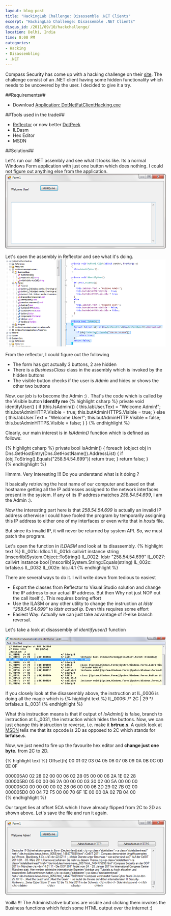 ```yaml
---
layout: blog-post
title: "HackingLab Challenge: Disassemble .NET Clients"
excerpt: "HackingLab Challenge: Disassemble .NET Clients"
disqus_id: /2011/09/10/hackchallenge/
location: Delhi, India
time: 8:00 PM
categories:
- Hacking
- Disassembling
- .NET
---
```



Compass Security has come up with a hacking challenge on their [site](https://www.hacking-lab.com/sh/LAE04Jf). The challenge consist of an .NET client having some hidden functionality which needs to be uncovered by the user. I decided to give it a try.

##Requirements##
* Download  [Application: DotNetFatClientHacking.exe](http://media.hacking-lab.com/largefiles/7205/DotNetFatClientHacking.exe)

##Tools used in the trade##
* [Reflector](http://www.reflector.net/) or now better [DotPeek](http://www.jetbrains.com/decompiler/)
* ILDasm
* Hex Editor
* MSDN

##Solution##

Let's run our .NET assembly and see what it looks like. Its a normal Windows Form application with just one button which does nothing. I could not figure out anything else from the application.
![](/images/netapp.png)

Let's open the assembly in Reflector and see what it's doing. 
![](/images/reflector.png)

From the reflector, I could figure out the following
* The form has got actually 3 buttons, 2 are hidden
* There is a *BusinessClass* class in the assembly which is invoked by the hidden buttons
* The visible button checks if the user is *Admin* and hides or shows the other two buttons

Now, our job is to become the Admin :) . That's the code which is called by the Visible button **Identify me**
{% highlight csharp %}
 private void identifyUser()
    {
      if (this.IsAdmin())
      {
        this.labUser.Text = "Welcome Admin!";
        this.butAdminHTTP.Visible = true;
        this.butAdminHTTPS.Visible = true;
      }
      else
      {
        this.labUser.Text = "Welcome User!";
        this.butAdminHTTP.Visible = false;
        this.butAdminHTTPS.Visible = false;
      }
    }
{% endhighlight %}

Clearly, our main interest is in *IsAdmin()* function which is defined as follows:

{% highlight csharp %}
private bool IsAdmin()
    {
      foreach (object obj in Dns.GetHostEntry(Dns.GetHostName()).AddressList)
      {
        if (obj.ToString().Equals("258.54.54.699"))
          return true;
      }
      return false;
    }	
{% endhighlight %}

Hmmm. Very Interesting !!!	Do you understand what is it doing ?

It basically retrieving the host name of our computer and based on that hostname getting all the IP addresses assigned to the network interfaces present in the system.
If any of its IP address matches *258.54.54.699*, I am the Admin :).

Now the interesting part here is that *258.54.54.699* is actually an invalid IP address otherwise I could have fooled the program by temporarily assigning this IP address to either one of my interfaces or even write that in *hosts* file.

But since its invalid IP, it will never be returned by system API. So, we must patch the program.

Let's open the function in *ILDASM* and look at its disassembly.
{% highlight text %}
  IL_001c:  ldloc.1
  IL_001d:  callvirt   instance string [mscorlib]System.Object::ToString()
  IL_0022:  ldstr      "258.54.54.699"
  IL_0027:  callvirt   instance bool [mscorlib]System.String::Equals(string)
  IL_002c:  brfalse.s  IL_0032
  IL_002e:  ldc.i4.1
{% endhighlight %}  


There are several ways to do it. I will write down from tedious to easiest
* Export the classes from Reflector to Visual Studio solution and change the IP address to our actual IP address. But then Why not just NOP out the call itself :). This requires boring effort
* Use the ILASM or any other utility to change the instruction at *ldstr      "258.54.54.699"* to *ldstr actual ip*. Even this requires some effort
* Easiest Way: Actually we can just take advantage of if-else branch reversal.

Let's take a look at disassembly of *identifyuser()* function

![](/images/ildasm-output.png)

If you closely look at the disassembly above,  the instruction at IL_0006 is doing all the magic which is 
{% highlight text %}
  IL_0006:  /* 2C   | 29               */ brfalse.s  IL_0031
{% endhighlight %}  

What this instruction means is that if output of *IsAdmin()* is false, branch to instruction at IL_0031, the instruction which hides the buttons.
Now, we can just change this instruction to reverse, i.e. make it **brtrue.s**. A quick look at [MSDN](http://msdn.microsoft.com/en-us/library/system.reflection.emit.opcodes.brtrue_s(v=vs.71).aspx) tells me that its opcode is 2D as opposed to 2C which stands for **brfalse.s**.

Now, we just need to fire up the favourite hex editor and **change just one byte.** from 2C to 2D.

{% highlight text %}
Offset(h) 00 01 02 03 04 05 06 07 08 09 0A 0B 0C 0D 0E 0F

000005A0  02 28 02 00 00 06 02 28 05 00 00 06 2A 1E 02 28  
000005B0  05 00 00 06 2A 00 00 00 03 30 02 00 5A 00 00 00  
000005C0  00 00 00 00 02 28 06 00 00 06 2D 29 02 7B 02 00  
000005D0  00 04 72 F5 00 00 70 6F 1E 00 00 0A 02 7B 04 00  
{% endhighlight %}  

Our target lies at offset 5CA which I have already flipped from 2C to 2D as shown above. Let's save the file and run it again.

![](/images/cracked.png)

Voilla !!! The Administrative buttons are visible and clicking them invokes the Business functions which fetch some HTML output over the internet :)
